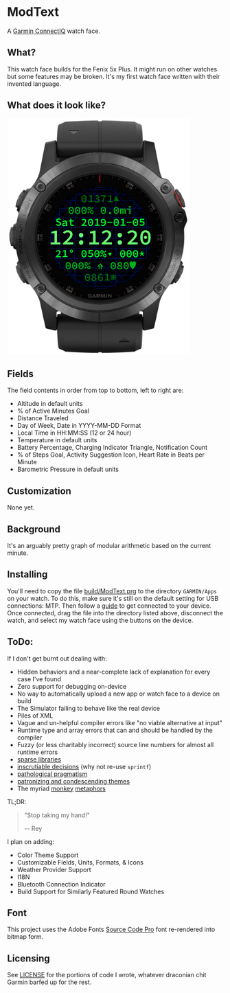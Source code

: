 # ModText
A [Garmin ConnectIQ](http://developer.garmin.com/connect-iq) watch face.

## What?
This watch face builds for the Fenix 5x Plus. It might run on other
watches but some features may be broken. It's my first watch face
written with their invented language.

## What does it look like?
![Screen Shot](screenshot.png)

## Fields
The field contents in order from top to bottom, left to right are:
- Altitude in default units
- % of Active Minutes Goal
- Distance Traveled
- Day of Week, Date in YYYY-MM-DD Format
- Local Time in HH:MM:SS (12 or 24 hour)
- Temperature in default units
- Battery Percentage, Charging Indicator Triangle, Notification Count
- % of Steps Goal, Activity Suggestion Icon, Heart Rate in Beats per
	Minute
- Barometric Pressure in default units

## Customization
None yet.

## Background
It's an arguably pretty graph of modular arithmetic based on the current
minute.

## Installing
You'll need to copy the file [build/ModText.prg](build/ModText.prg) to
the directory `GARMIN/Apps` on your watch. To do this, make sure it's still
on the default setting for USB connections: MTP. Then follow a [guide](https://support.google.com/android/answer/9064445?hl=en) 
to get connected to your device. Once connected, drag the file into the
directory listed above, disconnect the watch, and select my watch face
using the buttons on the device.

## ToDo:
If I don't get burnt out dealing with:

- Hidden behaviors and a near-complete lack of explanation for every
	case I've found 
- Zero support for debugging on-device
- No way to automatically upload a new app or watch face to a device
	on build
- The Simulator failing to behave like the real device
- Piles of XML
- Vague and un-helpful compiler errors like "no viable alternative at input"
- Runtime type and array errors that can and should be handled by the
	compiler
- Fuzzy (or less charitably incorrect) source line numbers for almost all runtime errors
- [sparse libraries](https://developer.garmin.com/downloads/connect-iq/monkey-c/doc/Toybox/Math.html)
- [inscrutiable decisions](https://developer.garmin.com/downloads/connect-iq/monkey-c/doc/Toybox/Lang.html#format) (why not re-use `sprintf`)
- [pathological pragmatism](https://developer.garmin.com/downloads/connect-iq/monkey-c/doc/Toybox/Time.html)
- [patronizing and condescending themes](https://developer.garmin.com/connect-iq/programmers-guide/monkey-c/)
- The myriad [monkey](https://developer.garmin.com/connect-iq/programmers-guide/shareable-libraries/) [metaphors](https://developer.garmin.com/connect-iq/programmers-guide/how-to-test/#runnoevil)
 
TL;DR:
> "Stop taking my hand!"
>
> -- Rey

I plan on adding:

- Color Theme Support
- Customizable Fields, Units, Formats, & Icons
- Weather Provider Support
- I18N
- Bluetooth Connection Indicator
- Build Support for Similarly Featured Round Watches

## Font
This project uses the Adobe Fonts [Source Code Pro](https://github.com/adobe-fonts/source-code-pro) font re-rendered
into bitmap form.

## Licensing
See [LICENSE](LICENSE) for the portions of code I wrote, whatever
draconian chit Garmin barfed up for the rest.

